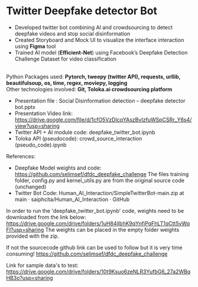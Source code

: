 # Twitter Deepfake detector Bot

- Developed twitter bot combining AI and crowdsourcing to detect deepfake videos and stop social disinformation
- Created Storyboard and Mock UI to visualize the interface interaction using **Figma** tool
- Trained AI model (**Efficient-Net**) using Facebook’s Deepfake Detection Challenge Dataset for video classification

\
Python Packages used: **Pytorch, tweepy (twitter API), requests, urllib, beautifulsoup, os, time, regex, moviepy, logging**
\
Other technologies involved: **Git, Toloka.ai crowdsourcing platform** 


- Presentation file : Social Disinformation detection – deepfake detector bot.pptx
- Presentation Video link: https://drive.google.com/file/d/1cfO5VzDlcqYAszBvIzfuWSpCSRr_Y6s4/view?usp=sharing
- Twitter API + AI module code: deepfake_twitter_bot.ipynb
- Toloka API (pseudocode): crowd_source_interaction (pseudo_code).ipynb

References:
- Deepfake Model weights and code: https://github.com/selimsef/dfdc_deepfake_challenge
The files training folder, config.py and kernel_utils.py are from the original source code (unchanged)
- Twitter Bot Code: Human_AI_Interaction/SimpleTwitterBot-main.zip at main · saiphcita/Human_AI_Interaction · GitHub

In order to run the 'deepfake_twitter_bot.ipynb' code, weights need to be downloaded from the link below:
https://drive.google.com/drive/folders/1uH84jIbhK9qYnfjPqFhLT1qCtt5vWqFI?usp=sharing
The weights can be placed in the empty folder weights provided with the zip.

If not the sourcecode github link can be used to follow but it is very time consuming!
https://github.com/selimsef/dfdc_deepfake_challenge

Link for sample data's to test:
https://drive.google.com/drive/folders/10t9Ksuo6zeNLR3YufbG6_27a2WBqHB3o?usp=sharing
